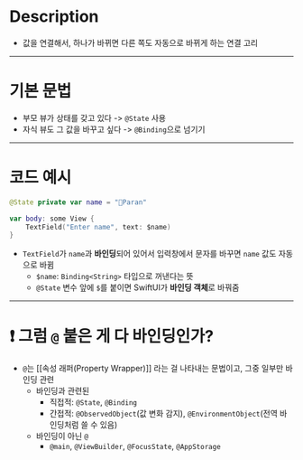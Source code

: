 # Description
-  값을 연결해서, 하나가 바뀌면 다른 쪽도 자동으로 바뀌게 하는 연결 고리

---
# 기본 문법
- 부모 뷰가 상태를 갖고 있다 -> `@State` 사용
- 자식 뷰도 그 값을 바꾸고 싶다 -> `@Binding`으로 넘기기

---
# 코드 예시
```swift
@State private var name = "Paran"

var body: some View {
    TextField("Enter name", text: $name)
}
```
- `TextField`가 `name`과 **바인딩**되어 있어서 입력창에서 문자를 바꾸면 `name` 값도 자동으로 바뀜
	- `$name`: `Binding<String>` 타입으로 꺼낸다는 뜻
	- `@State` 변수 앞에 `$`를 붙이면 SwiftUI가 **바인딩 객체**로 바꿔줌

---
# ❗️ 그럼 `@` 붙은 게 다 바인딩인가?
- `@`는 [[속성 래퍼(Property Wrapper)]] 라는 걸 나타내는 문법이고,  그중 일부만 바인딩 관련
	- 바인딩과 관련된 
		- 직접적: `@State`, `@Binding`
		- 간접적: `@ObservedObject`(값 변화 감지), `@EnvironmentObject`(전역 바인딩처럼 쓸 수 있음)
	- 바인딩이 아닌 `@`
		- `@main`, `@ViewBuilder`, `@FocusState`, `@AppStorage`
